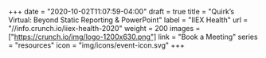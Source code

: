 +++
date = "2020-10-02T11:07:59-04:00"
draft = true
title = "Quirk’s Virtual: Beyond Static Reporting & PowerPoint"
label = "IIEX Health"
url = "//info.crunch.io/iiex-health-2020"
weight = 200
images = ["https://crunch.io/img/logo-1200x630.png"]
link = "Book a Meeting"
series = "resources"
icon = "img/icons/event-icon.svg"
+++
